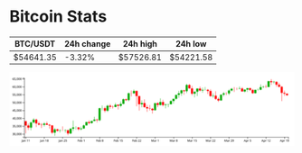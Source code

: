 # Bitcoin Stats

BTC/USDT|24h change|24h high|24h low|
|---|---|---|---|
|$54641.35|-3.32%|$57526.81|$54221.58|

<img src="./chart.svg">
